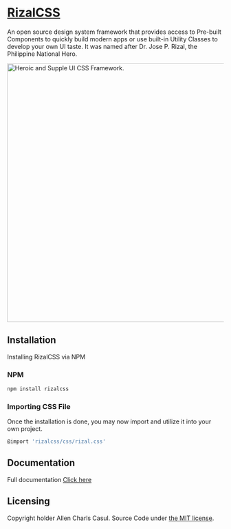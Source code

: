 # [RizalCSS](https://rizalcss.link)

An open source design system framework that provides access to Pre-built Components to quickly build modern apps or use built-in Utility Classes to develop your own UI taste. It was named after Dr. Jose P. Rizal, the Philippine National Hero.

<a href="https://rizalcss.link"><img src="https://github.com/softDev28/Elise/blob/main/public/assets/img/image.jpg" alt="Heroic and Supple UI CSS Framework." style="max-width:100%;" width="600"></a>

## Installation

Installing RizalCSS via NPM

### NPM

```sh
npm install rizalcss
```

### Importing CSS File

Once the installation is done, you may now import and utilize it into your own project.

```sh
@import 'rizalcss/css/rizal.css'
```

## Documentation

Full documentation [Click here](https://github.com/allencasul/rizacss/)


## Licensing

Copyright holder Allen Charls Casul. Source Code under [the MIT license](https://github.com/softDev28/Elise/blob/main/LICENSE).